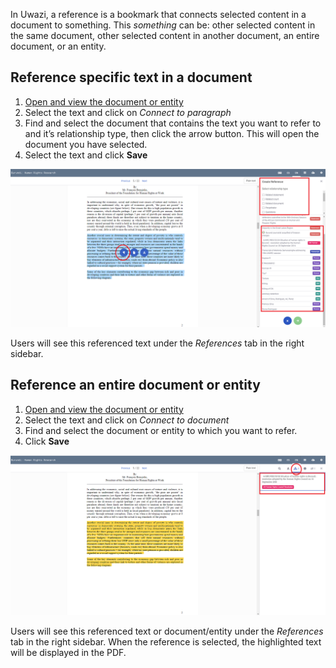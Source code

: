 In Uwazi, a reference is a bookmark that connects selected content in a document to something. This _something_ can be: other selected content in the same document, other selected content in another document, an entire document, or an entity. 

## Reference specific text in a document

1. [Open and view the document or entity](https://github.com/huridocs/uwazi/wiki/Open-and-view-a-document)
2. Select the text and click on _Connect to paragraph_
3. Find and select the document that contains the text you want to refer to and it’s relationship type, then click the arrow button. This will open the document you have selected. 
4. Select the text and click **Save**

![](https://github.com/quincywiele/HURIDOCS-User-Manuals/blob/master/reference1.png)

Users will see this referenced text under the _References_ tab in the right sidebar. 

## Reference an entire document or entity

1. [Open and view the document or entity](https://github.com/huridocs/uwazi/wiki/Open-and-view-a-document)
2. Select the text and click on _Connect to document_
3. Find and select the document or entity to which you want to refer. 
4. Click **Save**

![](https://github.com/quincywiele/HURIDOCS-User-Manuals/blob/master/reference2.png)

Users will see this referenced text or document/entity under the _References_ tab in the right sidebar. When the reference is selected, the highlighted text will be displayed in the PDF. 

